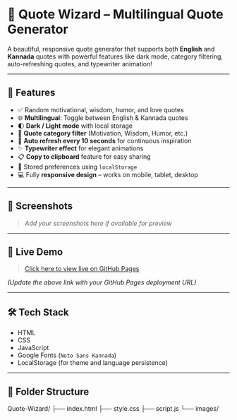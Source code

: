 # 💬 Quote Wizard – Multilingual Quote Generator

A beautiful, responsive quote generator that supports both **English** and **Kannada** quotes with powerful features like dark mode, category filtering, auto-refreshing quotes, and typewriter animation!

---

## 🌟 Features

- ✅ Random motivational, wisdom, humor, and love quotes
- 🌐 **Multilingual**: Toggle between English & Kannada quotes
- 🌓 **Dark / Light mode** with local storage
- 🎯 **Quote category filter** (Motivation, Wisdom, Humor, etc.)
- 🔁 **Auto refresh every 10 seconds** for continuous inspiration
- ✨ **Typewriter effect** for elegant animations
- 📋 **Copy to clipboard** feature for easy sharing
- 💾 Stored preferences using `localStorage`
- 💻 Fully **responsive design** – works on mobile, tablet, desktop

---

## 📸 Screenshots

> _Add your screenshots here if available for preview_

---

## 🚀 Live Demo

> [Click here to view live on GitHub Pages](https://github.com/Likhitha2004-likhi/quote-generator.git/)

_(Update the above link with your GitHub Pages deployment URL)_

---

## 🛠️ Tech Stack

- HTML
- CSS
- JavaScript
- Google Fonts (`Noto Sans Kannada`)
- LocalStorage (for theme and language persistence)

---

## 📂 Folder Structure

Quote-Wizard/
├── index.html
├── style.css
├── script.js
└── images/
